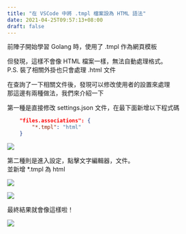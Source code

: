 ```yaml
---
title: "在 VSCode 中將 .tmpl 檔案設為 HTML 語法"
date: 2021-04-25T09:57:13+08:00
draft: false
---
```


前陣子開始學習 Golang 時，使用了 .tmpl 作為網頁模板

但發現，這樣不會像 HTML 檔案一樣，無法自動處理格式。  
P.S. 裝了相關外掛也只會處理 .html 文件

在查詢了一下相關文件後，發現可以修改使用者的設置來處理  
那這邊有兩種做法，我們來介紹一下

第一種是直接修改 settings.json 文件，在最下面新增以下程式碼

```json
    "files.associations": {
        "*.tmpl": "html"
    }
```

![](https://static-a1.steveyi.net/media/blog/1619316651.png)

第二種則是進入設定，點擊文字編輯器，文件。  
並新增 *.tmpl 為 html

![](https://static-a1.steveyi.net/media/blog/1619316652.png)

![](https://static-a1.steveyi.net/media/blog/1619316653.png)

最終結果就會像這樣啦！

![](https://static-a1.steveyi.net/media/blog/1619316650.png)